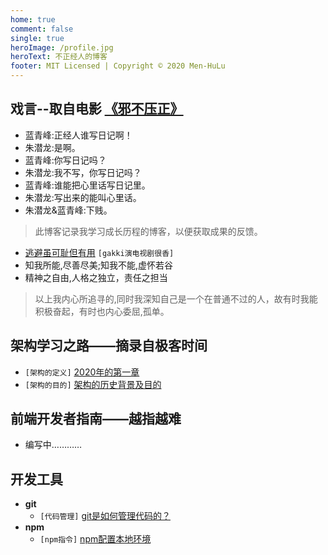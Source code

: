 ```yaml
---
home: true
comment: false
single: true
heroImage: /profile.jpg
heroText: 不正经人的博客
footer: MIT Licensed | Copyright © 2020 Men-HuLu
---
```


 ## 戏言--取自电影 [《邪不压正》](https://www.bilibili.com/video/av36938060?from=search&seid=3681262953024404982)
- 蓝青峰:正经人谁写日记啊！
- 朱潜龙:是啊。
- 蓝青峰:你写日记吗？
- 朱潜龙:我不写，你写日记吗？
- 蓝青峰:谁能把心里话写日记里。
- 朱潜龙:写出来的能叫心里话。
- 朱潜龙&蓝青峰:下贱。

> 此博客记录我学习成长历程的博客，以便获取成果的反馈。
- [逃避虽可耻但有用](https://www.bilibili.com/bangumi/play/ep246180?from=search&seid=15988493679209625045) `[gakki演电视剧很香]`
- 知我所能,尽善尽美;知我不能,虚怀若谷
- 精神之自由,人格之独立，责任之担当
> 以上我内心所追寻的,同时我深知自己是一个在普通不过的人，故有时我能积极奋起，有时也内心委屈,孤单。


 ## 架构学习之路——摘录自极客时间
  - `[架构的定义]` [2020年的第一章](https://men-hulu.github.io/docs/framework/架构是什么.html)
  - `[架构的目的]` [架构的历史背景及目的](https://men-hulu.github.io/docs/framework/架构的历史及目的.html)

 ## 前端开发者指南——越指越难
 - 编写中…………

 ## 开发工具
- **git**
  - `[代码管理]` [git是如何管理代码的？](https://men-hulu.github.io/docs/github/git目录解析.html)
- **npm**
  - `[npm指令]` [npm配置本地环境](https://men-hulu.github.io/docs/nodejs/npm配置本地环境.html)